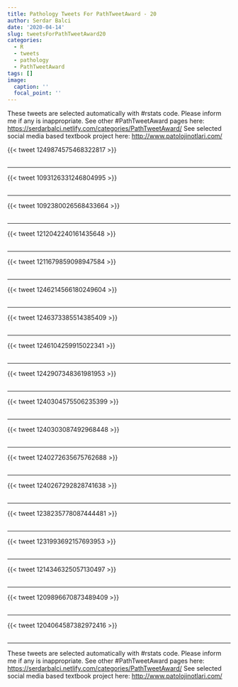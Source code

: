 ```yaml
---
title: Pathology Tweets For PathTweetAward - 20
author: Serdar Balci
date: '2020-04-14'
slug: tweetsForPathTweetAward20
categories:
  - R
  - tweets
  - pathology
  - PathTweetAward
tags: []
image:
  caption: ''
  focal_point: ''
---
```



These tweets are selected automatically with #rstats code. Please inform me if any is inappropriate.
See other #PathTweetAward pages here: https://serdarbalci.netlify.com/categories/PathTweetAward/ 
See selected social media based textbook project here: http://www.patolojinotlari.com/

{{< tweet 1249874575468322817 >}}
<br>
<br>
<hr>
{{< tweet 1093126331246804995 >}}
<br>
<br>
<hr>
{{< tweet 1092380026568433664 >}}
<br>
<br>
<hr>
{{< tweet 1212042240161435648 >}}
<br>
<br>
<hr>
{{< tweet 1211679859098947584 >}}
<br>
<br>
<hr>
{{< tweet 1246214566180249604 >}}
<br>
<br>
<hr>
{{< tweet 1246373385514385409 >}}
<br>
<br>
<hr>
{{< tweet 1246104259915022341 >}}
<br>
<br>
<hr>
{{< tweet 1242907348361981953 >}}
<br>
<br>
<hr>
{{< tweet 1240304575506235399 >}}
<br>
<br>
<hr>
{{< tweet 1240303087492968448 >}}
<br>
<br>
<hr>
{{< tweet 1240272635675762688 >}}
<br>
<br>
<hr>
{{< tweet 1240267292828741638 >}}
<br>
<br>
<hr>
{{< tweet 1238235778087444481 >}}
<br>
<br>
<hr>
{{< tweet 1231993692157693953 >}}
<br>
<br>
<hr>
{{< tweet 1214346325057130497 >}}
<br>
<br>
<hr>
{{< tweet 1209896670873489409 >}}
<br>
<br>
<hr>
{{< tweet 1204064587382972416 >}}
<br>
<br>
<hr>


These tweets are selected automatically with #rstats code. Please inform me if any is inappropriate.
See other #PathTweetAward pages here: https://serdarbalci.netlify.com/categories/PathTweetAward/ 
See selected social media based textbook project here: http://www.patolojinotlari.com/
